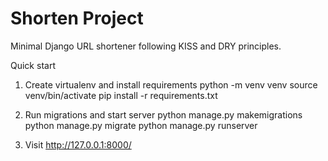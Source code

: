 # Shorten Project

Minimal Django URL shortener following KISS and DRY principles.

Quick start
1. Create virtualenv and install requirements
   python -m venv venv
   source venv/bin/activate
   pip install -r requirements.txt

2. Run migrations and start server
   python manage.py makemigrations
   python manage.py migrate
   python manage.py runserver

3. Visit http://127.0.0.1:8000/
